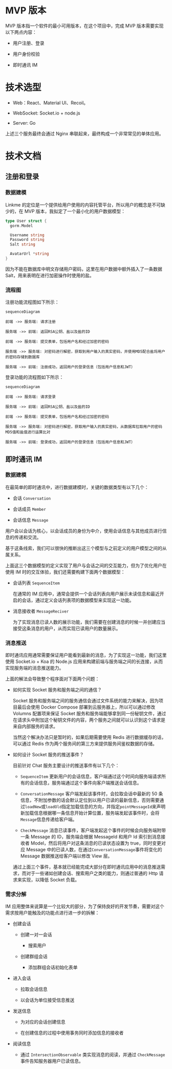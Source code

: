 # MVP 版本

MVP 版本指一个软件的最小可用版本，在这个项目中，完成 MVP 版本需要实现以下两点内容：

- 用户注册、登录

- 用户身份校验

- 即时通讯 IM

# 技术选型

- Web：React、Material UI、Recoil。

- WebSocket: Socket.io + node.js

- Server: Go

上述三个服务最终会通过 Nginx 串联起来，最终构成一个非常常见的单体应用。

# 技术文档

## 注册和登录

### 数据建模

Linkme 的定位是一个提供给用户使用的内容托管平台，所以用户的概念是不可缺少的，在 MVP 版本，我拟定了一个最小化的用户数据模型：

```go
type User struct {
  gorm.Model

  Username string
  Password string
  Salt string

  AvatarUrl *string
}
```

因为不能在数据库中明文存储用户密码，这里在用户数据中额外插入了一条数据 Salt，用来表明在进行加密操作时使用的盐。

### 流程图

注册功能流程图如下所示：

```mermaid
sequenceDiagram

前端 ->> 服务端: 请求注册

服务端 ->> 前端: 返回RSA公钥、盐以及盐的ID

前端 ->> 服务端: 提交表单，包括用户名和经过加密的密码

服务端 ->> 服务端: 对密码进行解密，获取到用户输入的真实密码，并使用MD5配合盐将用户的密码存储到数据库

服务端 ->> 前端: 注册成功，返回用户的登录信息（包括用户信息和JWT）

```

登录功能的流程图如下所示：

```mermaid
sequenceDiagram

前端 ->> 服务端: 请求登录

服务端 ->> 前端: 返回RSA公钥、盐以及盐的ID

前端 ->> 服务端: 提交表单，包括用户名和经过加密的密码

服务端 ->> 服务端: 对密码进行解密，获取用户输入的真实密码，从数据库拉取用户的密码MD5值和盐值进行运算比对

服务端 ->> 前端: 登录成功，返回用户的登录信息（包括用户信息和JWT）

```

## 即时通讯 IM

### 数据建模

在最简单的即时通讯中，进行数据建模时，关键的数据类型有以下几个：

- 会话 `Conversation`

- 会话成员 `Member`

- 会话信息 `Message`

用户会以会话为核心，以会话成员的身份为中介，使用会话信息与其他成员进行信息的传递和交流。

基于这条线索，我们可以很快的推断出这三个模型与之前定义的用户模型之间的从属关系。

上面这三个数据模型的定义实现了用户与会话之间的交互能力，但为了优化用户在使用 IM 时的交互体验，我们还需要构建下面两个数据模型：

- 会话列表 `SequenceItem`

  在通常的 IM 应用中，通常会提供一个会话列表向用户展示未读信息和最近开启的会话，通过定义会话列表项的数据模型来实现这一功能。

- 消息接收者 `MessageReciver`

  为了实现消息已读人数的展示功能，我们需要在创建消息的时候一并创建应当接受这条消息的用户，从而实现已读用户的数量展示。

### 消息推送

即时通讯应用通常需要保证用户能看到最新的消息，为了实现这一功能，我们这里使用 Socket.io + Koa 的 Node.js 应用来构建前端与服务端之间的长连接，从而实现服务端的消息推送能力。

上面的解法会导致整个程序面对下面两个问题：

- 如何实现 Socket 服务和服务端之间的通信？

  Socket 服务和服务端之间的服务通信会通过文件系统的能力来解决，因为项目最后会使用 Docker Compose 部署到云服务器上，所以可以通过修改 Volumns 配置项来保证 Socket 服务和服务端能够拿到同一份秘钥文件，通过在请求头中附加这个秘钥文件的内容，两个服务之间就可以认识到这个请求是来自内部服务的请求。

  当然这个解决办法只是暂时的，如果后期需要使用 Redis 进行数据缓存的话，可以通过 Redis 作为两个服务间的第三方来提供服务间鉴权数据的存储。

- 如何设计 Socket 服务的推送事件？

  目前针对 Chat 服务主要设计的推送事件有以下几个：

  - `SequenceItem` 更新用户的会话信息，客户端通过这个时间向服务端请求所有的会话信息，服务端通过这个事件向客户端推送会话信息。

  - `ConversationMessage` 客户端发起该事件时，会拉取会话中最新的 50 条信息，不附加参数的话会默认定位到以用户已读的最新信息，否则需要通过`loadNew`或`loadOld`指定加载信息的方向，并指定`pointMessageId`来声明新加载信息根据哪一条信息开始计算位置，服务端发起该事件时，会将`Message`信息传递给客户端。

  - `CheckMessage` 消息已读事件，客户端发起这个事件的时候会向服务端附带一条 Message 的 ID，服务端会根据 MessageId 和用户 Id 索引到消息接收者 Model，然后将用户对这条消息的已读状态设置为 true，同时变更对应 Message 中的已读人数，在通过`ConversationMessage`事件将变化的 Message 数据推送给客户端以修改 View 层。

  通过上面三个事件，基本就已经能完成大部分在即时通讯应用中的消息推送需求，而对于一些诸如创建会话、搜索用户之类的能力，则通过普通的 Http 请求来实现，以降低 Socket 负载。

### 需求分解

IM 应用整体来说算是一个比较大的部分，为了保持良好的开发节奏，需要对这个需求按用户能触及的功能点进行进一步的拆解：

- 创建会话

  - 创建一对一会话

    - 搜索用户

  - 创建群组会话

    - 添加群组会话初始化表单

- 进入会话

  - 拉取会话信息

  - 以会话为单位接受信息推送

- 发送信息

  - 为对应的会话创建信息

  - 在创建信息的过程中使用事务同时添加信息的接收者

- 阅读信息

  - 通过 `IntersectionObservable` 类实现消息的阅读，并通过 `CheckMessage` 事件告知服务器用户已读信息。
